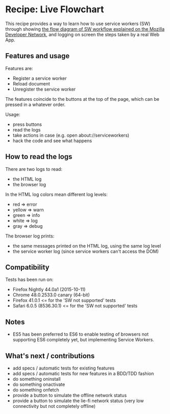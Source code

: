# Recipe: Live Flowchart

This recipe provides a way to learn how to use service workers (SW) through showing [the flow diagram of SW workflow explained on the Mozilla Developer Network](https://developer.mozilla.org/en-US/docs/Web/API/Service_Worker_API/Using_Service_Workers), and logging on screen the steps taken by a real Web App.

## Features and usage

Features are:

- Register a service worker
- Reload document
- Unregister the service worker

The features coincide to the buttons at the top of the page, which can be pressed in a whatever order.

Usage:

- press buttons
- read the logs
- take actions in case (e.g. open about://serviceworkers)
- hack the code and see what happens

## How to read the logs

There are two logs to read:

- the HTML log
- the browser log

In the HTML log colors mean different log levels:

- red => error
- yellow => warn
- green => info
- white => log
- gray => debug

The browser log prints:

- the same messages printed on the HTML log, using the same log level
- the service worker log (since service workers can't access the DOM)

## Compatibility

Tests has been run on:

- Firefox Nightly 44.0a1 (2015-10-11)
- Chrome 48.0.2533.0 canary (64-bit)
- Firefox 41.0.1 <= for the 'SW not supported' tests
- Safari 6.0.5 (8536.30.1) <= for the 'SW not supported' tests

## Notes

- ES5 has been preferred to ES6 to enable testing of browsers not supporting ES6 completely yet, but implementing Service Workers.

## What's next / contributions

- add specs / automatic tests for existing features
- add specs / automatic tests for new features in a BDD/TDD fashion
- do something oninstall
- do something onactivate
- do something onfetch
- provide a button to simulate the offline network status
- provide a button to simulate the lie-fi network status (very low connectivity but not completely offline)
